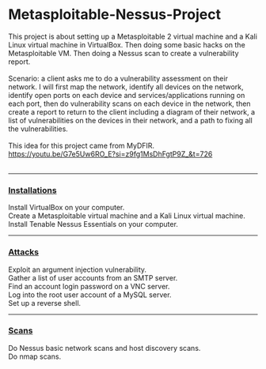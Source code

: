 # Metasploitable-Nessus-Project
This project is about setting up a Metasploitable 2 virtual machine and a Kali Linux virtual machine in VirtualBox. Then doing some basic hacks on the Metasploitable VM. Then doing a Nessus scan to create a vulnerability report.
<br><br>
Scenario: a client asks me to do a vulnerability assessment on their network. I will first map the network, identify all devices on the network, identify open ports on each device and services/applications running on each port, then do vulnerability scans on each device in the network, then create a report to return to the client including a diagram of their network, a list of vulnerabilities on the devices in their network, and a path to fixing all the vulnerabilities.  
<br>
This idea for this project came from MyDFIR.<br>
https://youtu.be/G7e5Uw6RO_E?si=z9fg1MsDhFgtP9Z_&t=726
<br><br>
_________________________
### [Installations](https://github.com/Judewakim/Metasploitable-Nessus-Project/blob/main/installations.md)<br>

Install VirtualBox on your computer.<br>
Create a Metasploitable virtual machine and a Kali Linux virtual machine.<br>
Install Tenable Nessus Essentials on your computer.<br>
_________________________
### [Attacks](https://github.com/Judewakim/Metasploitable-Nessus-Project/blob/main/attacks.md)<br>

Exploit an argument injection vulnerability.<br>
Gather a list of user accounts from an SMTP server.<br>
Find an account login password on a VNC server.<br>
Log into the root user account of a MySQL server.<br>
Set up a reverse shell.<br>
_________________________
### [Scans](https://github.com/Judewakim/Metasploitable-Nessus-Project/blob/main/scans.md)<br>

Do Nessus basic network scans and host discovery scans.<br>
Do nmap scans.<br>
